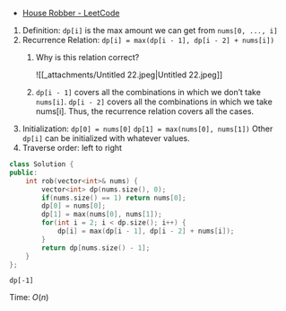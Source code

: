 - [House Robber - LeetCode](https://leetcode.com/problems/house-robber/description/)

1. Definition: `dp[i]` is the max amount we can get from `nums[0, ..., i]`
2. Recurrence Relation: `dp[i] = max(dp[i - 1], dp[i - 2] + nums[i])`
    1. Why is this relation correct?
        
        ![[_attachments/Untitled 22.jpeg|Untitled 22.jpeg]]
        
    2. `dp[i - 1]` covers all the combinations in which we don’t take `nums[i]`. `dp[i - 2]` covers all the combinations in which we take nums[i]. Thus, the recurrence relation covers all the cases.
3. Initialization: `dp[0] = nums[0]` `dp[1] = max(nums[0], nums[1])` Other `dp[i]` can be initialized with whatever values.
4. Traverse order: left to right

```C++
class Solution {
public:
    int rob(vector<int>& nums) {
        vector<int> dp(nums.size(), 0);
        if(nums.size() == 1) return nums[0];
        dp[0] = nums[0];
        dp[1] = max(nums[0], nums[1]);
        for(int i = 2; i < dp.size(); i++) {
            dp[i] = max(dp[i - 1], dp[i - 2] + nums[i]);
        }
        return dp[nums.size() - 1];
    }
};
```

`dp[-1]`

Time: $O(n)$